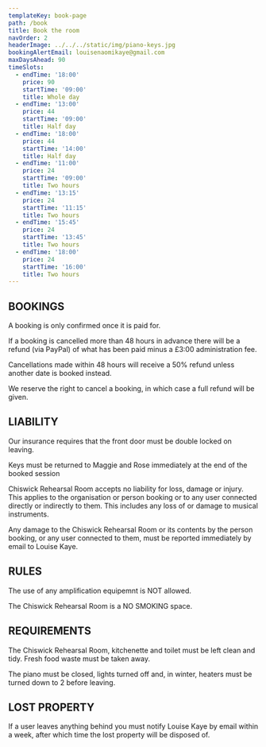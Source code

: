 ```yaml
---
templateKey: book-page
path: /book
title: Book the room
navOrder: 2
headerImage: ../../../static/img/piano-keys.jpg
bookingAlertEmail: louisenaomikaye@gmail.com
maxDaysAhead: 90
timeSlots:
  - endTime: '18:00'
    price: 90
    startTime: '09:00'
    title: Whole day
  - endTime: '13:00'
    price: 44
    startTime: '09:00'
    title: Half day
  - endTime: '18:00'
    price: 44
    startTime: '14:00'
    title: Half day
  - endTime: '11:00'
    price: 24
    startTime: '09:00'
    title: Two hours
  - endTime: '13:15'
    price: 24
    startTime: '11:15'
    title: Two hours
  - endTime: '15:45'
    price: 24
    startTime: '13:45'
    title: Two hours
  - endTime: '18:00'
    price: 24
    startTime: '16:00'
    title: Two hours
---
```

## BOOKINGS

A booking is only confirmed once it is paid for.

If a booking is cancelled more than 48 hours in advance there will be a refund (via PayPal) of what has been paid minus a £3:00 administration fee.

Cancellations made within 48 hours will receive a 50% refund unless another date is booked instead.

We reserve the right to cancel a booking, in which case a full refund will be given.

## LIABILITY

Our insurance requires that the front door must be double locked on leaving.

Keys must be returned to Maggie and Rose immediately at the end of the booked session

Chiswick Rehearsal Room accepts no liability for loss, damage or injury. This applies to the organisation or person booking or to any user connected directly or indirectly to them. This includes any loss of or damage to musical instruments.

Any damage to the Chiswick Rehearsal Room or its contents by the person booking, or any user connected to them, must be reported immediately by email to Louise Kaye.

## RULES

The use of any amplification equipemnt is NOT allowed.

The Chiswick Rehearsal Room is a NO SMOKING space.

## REQUIREMENTS

The Chiswick Rehearsal Room, kitchenette and toilet must be left clean and tidy. Fresh food waste must be taken away.

The piano must be closed, lights turned off and, in winter, heaters must be turned down to 2 before leaving.

## LOST PROPERTY

If a user leaves anything behind you must notify Louise Kaye by email within a week, after which time the lost property will be disposed of.

